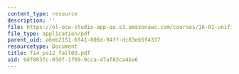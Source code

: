 ```yaml
---
content_type: resource
description: ''
file: https://ol-ocw-studio-app-qa.s3.amazonaws.com/courses/16-01-unified-engineering-i-ii-iii-iv-fall-2005-spring-2006/9df863fc03df1f699cca47af82ca4ba6_f14_ps12_fall03.pdf
file_type: application/pdf
parent_uid: a6eb2151-6f41-806d-94ff-dc83eb5f4337
resourcetype: Document
title: f14_ps12_fall03.pdf
uid: 9df863fc-03df-1f69-9cca-47af82ca4ba6
---
```

